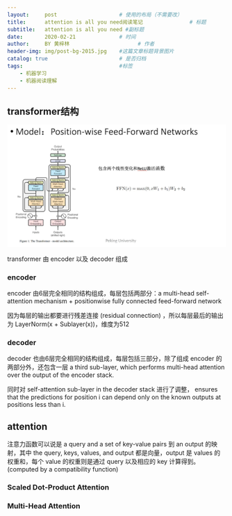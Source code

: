 ```yaml
---
layout:     post   				    # 使用的布局（不需要改）
title:      attention is all you need阅读笔记 				# 标题 
subtitle:   attention is all you need #副标题
date:       2020-02-21 				# 时间
author:     BY 黄梓林						# 作者
header-img: img/post-bg-2015.jpg 	#这篇文章标题背景图片
catalog: true 						# 是否归档
tags:								#标签
    - 机器学习
    - 机器阅读理解
---
```


## transformer结构

![transformer](/img/a9fak-y4zyr.jpg)

transformer 由 encoder 以及 decoder 组成

### encoder

encoder 由6层完全相同的结构组成，每层包括两部分：a multi-head self-attention mechanism + 
positionwise fully connected feed-forward network

因为每层的输出都要进行残差连接 (residual connection) ，所以每层最后的输出为 LayerNorm(x + Sublayer(x))，维度为512

### decoder

decoder 也由6层完全相同的结构组成，每层包括三部分，除了组成 encoder 的两部分外，还包含一层  a third sub-layer, 
which performs multi-head attention over the output of the encoder stack. 

同时对  self-attention sub-layer in the decoder stack 进行了调整，
ensures that the predictions for position i can depend only on the known outputs at positions less than i.

## attention

注意力函数可以说是  a query and a set of key-value pairs 到 an output 的映射，其中
 the query, keys, values, and output 都是向量，output 是 values 的权重和，每个 value 的权重则是通过 query 以及相应的 key 计算得到。 (computed by a compatibility function)

### Scaled Dot-Product Attention

### Multi-Head Attention

